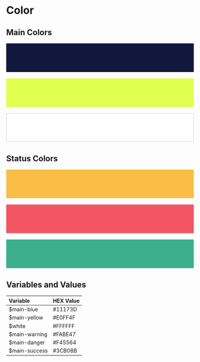# Color

## Main Colors

![Main Blue](../.gitbook/assets/main-blue.svg)

![Main Yellow](../.gitbook/assets/main-yellow.svg)

![White](../.gitbook/assets/white.svg)

## Status Colors

![Main Warning](../.gitbook/assets/main-warning.svg)

![Main Danger](../.gitbook/assets/main-danger.svg)

![Main Success](../.gitbook/assets/main-success.svg)

## Variables and Values

| Variable | HEX Value |
| :--- | :--- |
| $main-blue | \#11173D |
| $main-yellow | \#E0FF4F |
| $white | \#FFFFFF |
| $main-warning | \#FABE47 |
| $main-danger | \#F45564 |
| $main-success | \#3CB08B |

